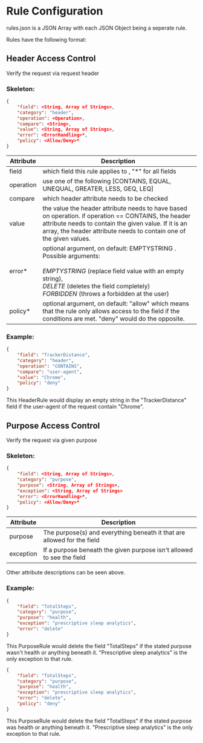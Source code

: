 # Rule Configuration

rules.json is a JSON Array with each JSON Object being a seperate rule.

Rules have the following format:

## Header Access Control
Verify the request via request header

### Skeleton:
```json
{
    "field": <String, Array of Strings>,
    "category": "header",
    "operation": <Operation>,
    "compare": <String>,
    "value": <String, Array of Strings>,
    "error": <ErrorHandling>*,
    "policy": <Allow/Deny>*
}
```

| Attribute  | Description |
| ------------- | ------------- |
| field | which field this rule applies to , "*" for all fields |
| operation | use one of the following [CONTAINS, EQUAL, UNEQUAL, GREATER, LESS, GEQ, LEQ] |
| compare | which header attribute needs to be checked |
| value | the value the header attribute needs to have based on operation. if operation == CONTAINS, the header attribute needs to contain the given value. If it is an array, the header attribute needs to contain one of the given values. |
| error* | optional argument, on default: EMPTYSTRING . Possible arguments: <br /><br />*EMPTYSTRING* (replace field value with an empty string), <br />*DELETE* (deletes the field completely) <br />*FORBIDDEN* (throws a forbidden at the user) |
| policy* | optional argument, on default: "allow" which means that the rule only allows access to the field if the conditions are met. "deny" would do the opposite. |


### Example:
```json
{
    "field": "TrackerDistance",
    "category": "header",
    "operation": "CONTAINS",
    "compare": "user-agent",
    "value": "Chrome",
    "policy": "deny"
}
```

This HeaderRule would display an empty string in the "TrackerDistance" field if the user-agent of the request contain "Chrome".

## Purpose Access Control
Verify the request via given purpose

### Skeleton:
```json
{
    "field": <String, Array of Strings>,
    "category": "purpose",
    "purpose": <String, Array of Strings>,
    "exception": <String, Array of Strings>
    "error": <ErrorHandling>*,
    "policy": <Allow/Deny>*
}
```

| Attribute  | Description |
| ------------- | ------------- |
| purpose | The purpose(s) and everything beneath it that are allowed for the field |
| exception | If a purpose beneath the given purpose isn't allowed to see the field |

Other attribute descriptions can be seen above.

### Example:
```json
{
    "field": "TotalSteps",
    "category": "purpose",
    "purpose": "health",
    "exception": "prescriptive sleep analytics",
    "error": "delete"
}
```

This PurposeRule would delete the field "TotalSteps" if the stated purpose wasn't health or anything beneath it. "Prescriptive sleep analytics" is the only exception to that rule.

```json
{
    "field": "TotalSteps",
    "category": "purpose",
    "purpose": "health",
    "exception": "prescriptive sleep analytics",
    "error": "delete",
    "policy": "deny"
}
```

This PurposeRule would delete the field "TotalSteps" if the stated purpose was health or anything beneath it. "Prescriptive sleep analytics" is the only exception to that rule.
